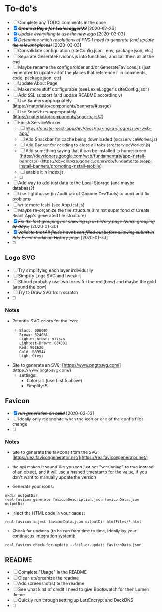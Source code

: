 # To-do's
* [ ] Complete any TODO: comments in the code
* [X] ~~***Create a Repo for LexieLoggerV2***~~ [2020-02-26]
* [X] ~~*Update everything to use the new logo*~~ [2020-03-03]
* [X] ~~*Determine which resolutions of PNG I need to generate (and update the relevant places)*~~ [2020-03-03]
* [ ] Consolidate configuration (siteConfig.json, .env, package.json, etc.)
* [ ] Separate GenerateFavicons.js into functions, and call them all at the end
* [ ] Maybe rename the configs folder and/or GenerateFavicons.js (just remember to update all of the places that reference it in comments, code, package.json, etc)
* [ ] Update About Page
* [ ] Make more stuff configurable (see LexieLogger's siteConfig.json)
* [ ] Add SSL support (and update README accordingly)
* [ ] Use Banners appropriately (https://material.io/components/banners/#usage)
* [ ] Use Snackbars appropriately (https://material.io/components/snackbars/#)
* [ ] Finish ServiceWorker
    - [ ] https://create-react-app.dev/docs/making-a-progressive-web-app/
    - [ ] Add Snackbar for cache being downloaded  (src/serviceWorker.js)
    - [ ] Add Banner for needing to close all tabs  (src/serviceWorker.js)
    - [ ] Add something saying that it can be installed to homescreen (https://developers.google.com/web/fundamentals/app-install-banners/) (https://developers.google.com/web/fundamentals/app-install-banners/promoting-install-mobile)
    - [ ] enable it in index.js
    - [ ] 
* [ ] Add way to add test data to the Local Storage (and maybe database?)
* [ ] Use Lighthouse (in Audit tab of Chrome DevTools) to audit and fix problems
* [ ] write more tests (see App.test.js)
* [ ] Maybe re-organize the file structure (I'm not super fond of Create React App's generated file structure) 
* [X] ~~*Fix the last grouping not showing up in history page (when grouping by day..)*~~ [2020-01-30]
* [X] ~~*Validate that All fields have been filled out before allowing submit in Add Event modal on History page*~~ [2020-01-30]
* [ ] 

## Logo SVG

* [ ] Try simplifying each layer individually
* [ ] Simplify Logo SVG and tweak it
* [ ] Should probably use two tones for the red (bow) and maybe the gold (around the bow)
* [ ] Try to Draw SVG from scratch
* [ ] 

### Notes

* Potential SVG colors for the icon:
    - ```
      Black: 000000
      Brown: 62402A
      Lighter-Brown: 977248
      Lightest-Brown: C8A881
      Red: 901E20
      Gold: BB954A
      Light-Grey: 
      ```
* Site to generate an SVG: [https://www.pngtosvg.com/](https://www.pngtosvg.com/)
    - settings:
        + Colors: 5 (use first 5 above)
        + Simplify: 5

## Favicon

* [X] ~~*run generation on build*~~ [2020-03-03]
* [ ] ideally only regenerate when the icon or one of the config files change
* [ ] 

### Notes

* Site to generate the favicons from the SVG: [https://realfavicongenerator.net/](https://realfavicongenerator.net/)
* the api makes it sound like you can just set "versioning" to true instead of an object, and it will use a hashed timestamp for the value, if you don't want to manually update the version

* Generate your icons:
```shell
mkdir outputDir
real-favicon generate faviconDescription.json faviconData.json outputDir
```

* Inject the HTML code in your pages:
```shell
real-favicon inject faviconData.json outputDir htmlFiles/*.html
```

* Check for updates (to be run from time to time, ideally by your continuous integration system):
```shell
real-favicon check-for-update --fail-on-update faviconData.json
```

## README

* [ ] Complete "Usage" in the README
* [ ] Clean up/organize the readme  
* [ ] Add screenshot(s) to the readme  
* [ ] See what kind of credit I need to give Bootswatch for their Lumen theme  
* [ ] Quickly run through setting up LetsEncrypt and DuckDNS  
* [ ] 

